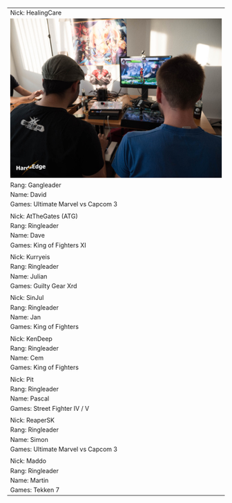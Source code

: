 |                                                                         | 
|-------------------------------------------------------------------------| 
| Nick: HealingCare                                                       | 
| ![Pic](/photos/location1.jpg) | 
| Rang: Gangleader                                                        | 
| Name: David                                                             | 
| Games: Ultimate Marvel vs Capcom 3                                      | 
|                                                                         | 
| Nick: AtTheGates (ATG)                                                  | 
| Rang: Ringleader                                                        | 
| Name: Dave                                                              | 
| Games: King of Fighters XI                                              | 
|                                                                         | 
| Nick: Kurryeis                                                          | 
| Rang: Ringleader                                                        | 
| Name: Julian                                                            | 
| Games: Guilty Gear Xrd                                                  | 
|                                                                         | 
| Nick: SinJul                                                            | 
| Rang: Ringleader                                                        | 
| Name: Jan                                                               | 
| Games: King of Fighters                                                 | 
|                                                                         | 
| Nick: KenDeep                                                           | 
| Rang: Ringleader                                                        | 
| Name: Cem                                                               | 
| Games: King of Fighters                                                 | 
|                                                                         | 
| Nick: Pit                                                               | 
| Rang: Ringleader                                                        | 
| Name: Pascal                                                            | 
| Games: Street Fighter IV / V                                            | 
|                                                                         | 
| Nick: ReaperSK                                                          | 
| Rang: Ringleader                                                        | 
| Name: Simon                                                             | 
| Games: Ultimate Marvel vs Capcom 3                                      | 
|                                                                         | 
| Nick: Maddo                                                             | 
| Rang: Ringleader                                                        | 
| Name: Martin                                                            | 
| Games: Tekken 7                                                         | 
